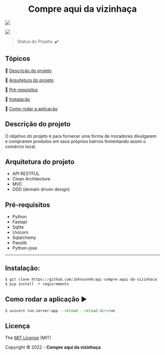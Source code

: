 <center><h1 > Compre aqui da vizinhaça </h1> </center>

<p lign="center">
 <img src="https://camo.githubusercontent.com/459f141bd5e24c179a0e2dd49691e290ed5c5d4b4cb97767daee7cfaf6e31121/687474703a2f2f696d672e736869656c64732e696f2f7374617469632f76313f6c6162656c3d535441545553266d6573736167653d434f4e434c5549444f26636f6c6f723d475245454e267374796c653d666f722d7468652d6261646765"/>
</p>
<p lign="center">
 <img src="https://img.shields.io/badge/license-MIT-green"/>
</p>



> Status do Projeto: :heavy_check_mark: 

## Tópicos 

:small_blue_diamond: [Descrição do projeto](#descrição-do-projeto)

:small_blue_diamond: [ Arquitetura do projeto](#arquitetura-do-projeto)

:small_blue_diamond: [Pré-requisitos](#pré-requisitos)

:small_blue_diamond: [Instalação](#instalação)

:small_blue_diamond: [Como rodar a aplicação](#como-rodar-a-aplicação)


## Descrição do projeto

O objetivo do projeto é para fornecer uma forma de moradores divulgarem e comprarem produtos em seus próprios bairros fomentando assim o comércio local.




## Arquitetura do projeto

* API RESTFUL
* Clean Architecture 
* MVC
* DDD (domain driven design)


## Pré-requisitos

* Python 
* Fastapi
* Sqlite
* Uvicorn
* Sqlalchemy
* Passlib
* Python-jose
***
## Instalação: 

```python
$ git clone https://github.com/Johnson49/api-compre-aqui-da-vizinhaca
$ pip install -r requirements
```  

## Como rodar a aplicação :arrow_forward:
```python
$ uvicorn run.server:app --reload --reload-dir=run
```

## Licença

The [MIT License]() (MIT)

Copyright :copyright: 2022 - **Compre aqui da vizinhaça**
